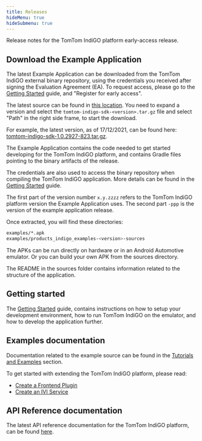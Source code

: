 ```yaml
---
title: Releases
hideMenu: true
hideSubmenu: true
---
```


Release notes for the TomTom IndiGO platform early-access release.

## Download the Example Application

The latest Example Application can be downloaded from the TomTom IndiGO external binary repository, 
using the credentials you received after signing the Evaluation Agreement (EA). To request access, 
please go to the [Getting Started](/indigo/documentation/getting-started/introduction) guide, and 
"Register for early access".

The latest source can be found in 
[this location](https://repo.tomtom.com/#browse/browse:ivi:com%2Ftomtom%2Findigo%2Ftomtom-indigo-sdk).
You need to expand a version and select the `tomtom-indigo-sdk-<version>.tar.gz` file and select 
"Path" in the right side frame, to start the download.

For example, the latest version, as of 17/12/2021, can be found here: 
[tomtom-indigo-sdk-1.0.2927-823.tar.gz](https://repo.tomtom.com/repository/ivi/com/tomtom/indigo/tomtom-indigo-sdk/1.0.2927-823/tomtom-indigo-sdk-1.0.2927-823.tar.gz).

The Example Application contains the code needed to get started developing for the TomTom IndiGO 
platform, and contains Gradle files pointing to the binary artifacts of the release.

The credentials are also used to access the binary repository when compiling the TomTom IndiGO 
application. More details can be found in the 
[Getting Started](/indigo/documentation/getting-started/introduction) guide.

The first part of the version number `x.y.zzzz` refers to the TomTom IndiGO platform version the 
Example Application uses. The second part `-ppp` is the version of the example application release.

Once extracted, you will find these directories:

```bash
examples/*.apk
examples/products_indigo_examples-<version>-sources
```

The APKs can be run directly on hardware or in an Android Automotive emulator.
Or you can build your own APK from the sources directory.

The README in the sources folder contains information related to the structure of the application.

## Getting started

The [Getting Started](/indigo/documentation/getting-started/introduction) guide, contains
instructions on how to setup your development environment, how to run TomTom IndiGO on the emulator, 
and how to develop the application further.

## Examples documentation

Documentation related to the example source can be found in the 
[Tutorials and Examples](/indigo/documentation/tutorials-and-examples/overview) section.

To get started with extending the TomTom IndiGO platform, please read:

- [Create a Frontend Plugin](/indigo/documentation/tutorials-and-examples/basics/create-a-frontend-plugin)
- [Create an IVI Service](/indigo/documentation/tutorials-and-examples/basics/create-an-ivi-service)

## API Reference documentation

The latest API reference documentation for the TomTom IndiGO platform, can be found 
[here](/indigo/api-reference/introduction).
